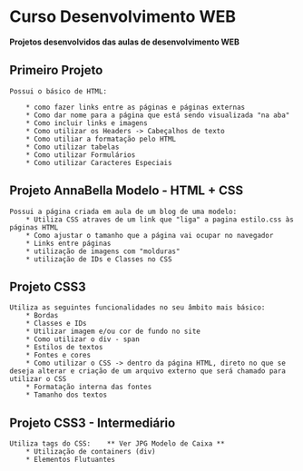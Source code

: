 # Curso Desenvolvimento WEB
**Projetos desenvolvidos das aulas de desenvolvimento WEB**


## Primeiro Projeto
    Possui o básico de HTML: 

        * como fazer links entre as páginas e páginas externas
        * Como dar nome para a página que está sendo visualizada "na aba"
        * Como incluir links e imagens
        * Como utilizar os Headers -> Cabeçalhos de texto
        * Como utiliar a formatação pelo HTML
        * Como utilizar tabelas
        * Como utilizar Formulários
        * Como utilizar Caracteres Especiais


## Projeto AnnaBella Modelo - HTML + CSS
    Possui a página criada em aula de um blog de uma modelo:
        * Utiliza CSS atraves de um link que "liga" a pagina estilo.css às páginas HTML
        * Como ajustar o tamanho que a página vai ocupar no navegador
        * Links entre páginas
        * utilização de imagens com "molduras"
        * utilização de IDs e Classes no CSS

## Projeto CSS3
    Utiliza as seguintes funcionalidades no seu âmbito mais básico:
        * Bordas
        * Classes e IDs
        * Utilizar imagem e/ou cor de fundo no site
        * Como utilizar o div - span
        * Estilos de textos
        * Fontes e cores
        * Como utilizar o CSS -> dentro da página HTML, direto no que se deseja alterar e criação de um arquivo externo que será chamado para utilizar o CSS
        * Formatação interna das fontes
        * Tamanho dos textos

## Projeto CSS3 - Intermediário
    Utiliza tags do CSS:    ** Ver JPG Modelo de Caixa **
        * Utilização de containers (div)
        * Elementos Flutuantes

